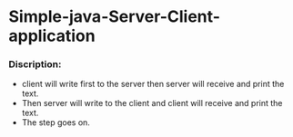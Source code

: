 # Simple-java-Server-Client-application
### Discription:
* client will write first to the server then server will receive and print the text.
* Then server will write to the client and client will receive and print the text.
* The step goes on.

